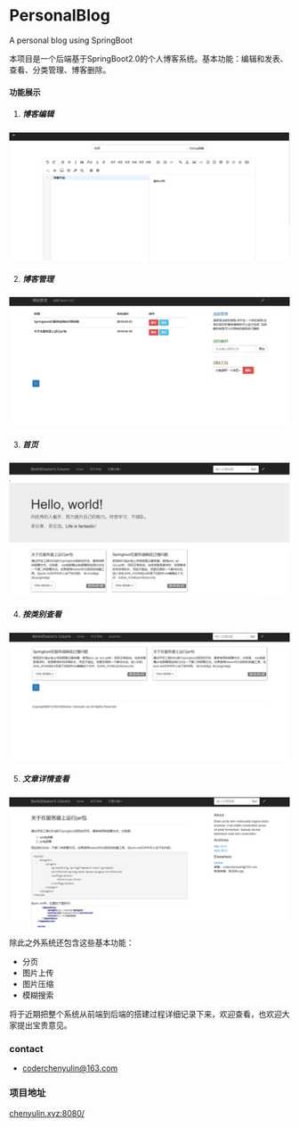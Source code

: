 # PersonalBlog
A personal blog using SpringBoot

本项目是一个后端基于SpringBoot2.0的个人博客系统。基本功能：编辑和发表、查看、分类管理、博客删除。

#### 功能展示
1. ##### 博客编辑
![编辑博客页面](./assets/img/编辑博客.png)

2. ##### 博客管理
![博客管理页面](./assets/img/博客管理.png)

3. ##### 首页
![首页页面](./assets/img/博客首页.png)

4. ##### 按类别查看
![按类别查看](./assets/img/博客按类别显示.png)

5. ##### 文章详情查看
![文章详情](./assets/img/文章详情.png)

除此之外系统还包含这些基本功能：
- 分页
- 图片上传
- 图片压缩
- 模糊搜索

将于近期把整个系统从前端到后端的搭建过程详细记录下来，欢迎查看，也欢迎大家提出宝贵意见。
### contact
- coderchenyulin@163.com
### 项目地址
[chenyulin.xyz:8080/](http://chenyulin.xyz:8080/ "陈玉林专利那")
